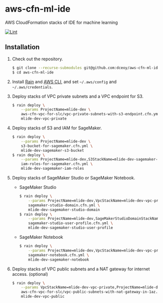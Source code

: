 aws-cfn-ml-ide
==============

AWS CloudFormation stacks of IDE for machine learning

[![Lint](https://github.com/dceoy/aws-cfn-ml-ide/actions/workflows/lint.yml/badge.svg)](https://github.com/dceoy/aws-cfn-ml-ide/actions/workflows/lint.yml)

Installation
------------

1.  Check out the repository.

    ```sh
    $ git clone --recurse-submodules git@github.com:dceoy/aws-cfn-ml-ide.git
    $ cd aws-cfn-ml-ide
    ```

2.  Install [Rain](https://github.com/aws-cloudformation/rain) and [AWS CLI](https://aws.amazon.com/cli/), and set `~/.aws/config` and `~/.aws/credentials`.

3.  Deploy stacks of VPC private subnets and a VPC endpoint for S3.

    ```sh
    $ rain deploy \
        --params ProjectName=mlide-dev \
        aws-cfn-vpc-for-slc/vpc-private-subnets-with-s3-endpoint.cfn.yml \
        mlide-dev-vpc-private
    ```

4.  Deploy stacks of S3 and IAM for SageMaker.

    ```sh
    $ rain deploy \
        --params ProjectName=mlide-dev \
        s3-bucket-for-sagemaker.cfn.yml \
        mlide-dev-sagemaker-s3-bucket
    $ rain deploy \
        --params ProjectName=mlide-dev,S3StackName=mlide-dev-sagemaker-s3-bucket \
        iam-roles-for-sagemaker.cfn.yml \
        mlide-dev-sagemaker-iam-roles
    ```

5.  Deploy stacks of SageMaker Studio or SageMaker Notebook.

    - SageMaker Studio

      ```sh
      $ rain deploy \
          --params ProjectName=mlide-dev,VpcStackName=mlide-dev-vpc-private,IamStackName=mlide-dev-sagemaker-iam-roles \
          sagemaker-studio-domain.cfn.yml \
          mlide-dev-sagemaker-studio-domain
      $ rain deploy \
          --params ProjectName=mlide-dev,SageMakerStudioDomainStackName=mlide-dev-sagemaker-studio-domain \
          sagemaker-studio-user-profile.cfn.yml \
          mlide-dev-sagemaker-studio-user-profile
      ```

    - SageMaker Notebook

      ```sh
      $ rain deploy \
          --params ProjectName=mlide-dev,VpcStackName=mlide-dev-vpc-private,IamStackName=mlide-dev-sagemaker-iam-roles \
          sagemaker-notebook.cfn.yml \
          mlide-dev-sagemaker-notebook
      ```

6.  Deploy stacks of VPC public subnets and a NAT gateway for internet access. (optional)

    ```sh
    $ rain deploy \
        --params VpcStackName=mlide-dev-vpc-private,ProjectName=mlide-dev \
        aws-cfn-vpc-for-slc/vpc-public-subnets-with-nat-gateway-in-1az.cfn.yml \
        mlide-dev-vpc-public
    ```
